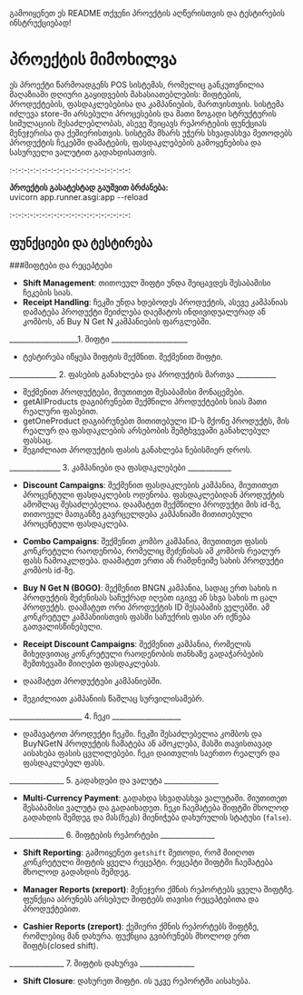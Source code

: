გამოიყენეთ ეს README თქვენი პროექტის აღწერისთვის და ტესტირების ინსტრუქციებად!


# პროექტის მიმოხილვა

ეს პროექტი წარმოადგენს POS სისტემას, რომელიც განკუთვნილია მაღაზიაში დღიური გაყიდვების მახასიათებლების: შიფტების, პროდუქტების, ფასდაკლებებისა და კამპანიების, მართვისთვის.
სისტემა იძლევა store-ში არსებული პროცესების და მათი ზოგადი სტრუქტურის სიმულაციის შესაძლებლობას, ასევე შეიცავს რეპორტების ფუნქციას მენეჯერისა და ქეშიერისთვის.
სისტემა მხარს უჭერს სხვადასხვა მეთოდებს პროდუქტის ჩეკებში დამატების, ფასდაკლებების გამოყენებისა და სასურველი ვალუტით გადახდისათვის.


:-:-:-:-:-:-:-:-:-:-:-:-:-:-:-:-:-:-:-:-:

**პროექტის გასატესტად გაუშვით ბრძანება:**    
 uvicorn app.runner.asgi:app --reload  

:-:-:-:-:-:-:-:-:-:-:-:-:-:-:-:-:-:-:-:-:


## ფუნქციები და ტესტირება

###შიფტები და რეცეპტები
- **Shift Management**: თითოეულ შიფტი უნდა შეიცავდეს შესაბამისი ჩეკების სიას.
- **Receipt Handling**: ჩეკში უნდა ხდებოდეს პროდუქტის, ასევე კამპანიას დამატება პროდუქტი შეიძლება დაემატოს ინდივიდუალურად ან კომბოს, ან Buy N Get N კამპანიების ფარგლებში.


 ___________________1. შიფტი _____________________
- ტესტირება იწყება შიფტის შექმნით. შექმენით შიფტი.
  

 _____________ 2. ფასების განახლება და პროდუქტის მართვა ___________
- შექმენით პროდუქტები, მიუთითეთ შესაბამისი მონაცემები.
- getAllProducts დაგიბრუნებთ შექმნილი პროდუქტების სიას მათი რეალური ფასებით.
- getOneProduct  დაგიბრუნებთ მითითებული ID-ს მქონე პროდუქტს, მის რეალურ და ფასდაკლების არსებობის შემტხვევაში განახლებულ ფასსაც.
- შეგიძლიათ პროდუქტის ფასის განახლება ნებისმიერ დროს. 


______________ 3. კამპანიები და ფასდაკლებები ____________
- **Discount Campaigns**: შექმენით ფასდაკლების კამპანია, მიუთითეთ პროცენტული ფასდაკლების ოდენობა. ფასდაკლებიდან პროდუქტის ამოშლაც შესაძლებელია.
  დაამატეთ შექმნილი პროდუქტი მის id-ზე, თითოეულ მათგანზე გავრცელდება კამპანიაში მითითებული პროცენტული ფასდაკლება.
  
- **Combo Campaigns**: შექმენით კომბო კამპანია, მიუთითეთ ფასის კონკრეტული რაოდენობა, რომელიც შეძენისას ამ კომბოს რეალურ ფასს ჩამოაკლდება. 
  დაამატეთ ერთი ან რამდნეიმე სახის პროდუქტი კომბოს id-ზე.
  
- **Buy N Get N (BOGO)**: შექმენით BNGN კამპანია, სადაც ერთ სახის n პროდუქტის შეძენისას საჩუქრად იღებთ იგივე ან სხვა სახის m ცალ პროდუქტს. 
  დაამატეთ ორი პროდუქტის ID შესაბამის ველებში. ამ კონკრეტულ კამპანიისთვის ფასში საჩუქრის ფასი არ იქნება გათვალისწინებული.
  
- **Receipt Discount Campaigns**: შექმენით კამპანია, რომელის მიხედვითაც კონკრეტული რაოდენობის თანხაზე გადაჭარბების შემთხევაში მიიღებთ ფასდაკლებას.

- დაამატეთ პროდუქტები კამპანიებში.
- შეგიძლიათ კამპანიის წაშლაც სურვილისამებრ.
  
____________________ 4. ჩეკი ___________________
- დამავატოთ პროდუქტი ჩეკში. ჩეკში შესაძლებელია კომბოს და BuyNGetN პროდუქტის ჩამატება ან ამოკლება, მასში თავისთავად აისახება ფასის ცვლილებები. ჩეკი დაითვლის საერთო რეალურ და ფასდაკლებულ ფასს.

_______________ 5. გადახდები და ვალუტა _______________
- **Multi-Currency Payment**: გადახდა სხვადასხვა ვალუტაში. მიუთითეთ შესაბამისი ვალუტა და გადაიხადეთ. 
  ჩეკი ჩაემატება შიფტში მხოლოდ გადახდის შემდეგ და მას(ჩეკს) მიენიჭება დახურულის სტატუსი (`false`). 

_______________ 6. შიფტების რეპორტები _______________
- **Shift Reporting**: გამოიყენეთ `getshift` მეთოდი, რომ მიიღოთ კონკრეტული შიფტის ყველა რეცეპტი. რეცეპტი შიფტში ჩაემატება მხოლოდ გადახდის შემდეგ.
  
- **Manager Reports (xreport)**: მენეჯერი ქმნის რეპორტებს ყველა შიფტზე. ფუნქცია აბრუნებს არსებულ შიფტებს თავისი რეცეპტებითა და პროდუქტებით.
- **Cashier Reports (zreport)**: ქეშიერი ქმნის რეპორტებს შიფტზე, რომლებიც მან დახურა. ფუქნცია გვიბრუნებს მხოლოდ ერთ შიფტს(closed shift).


_______________ 7. შიფტის დახურვა _______________
- **Shift Closure**: დახურეთ შიფტი. ის უკვე რეპორტში აისახება. 


